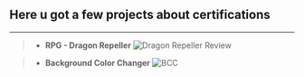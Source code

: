 ## Here u got a few projects about certifications
---
> -  **RPG - Dragon Repeller**
>  ![Dragon Repeller Review](https://cdn.discordapp.com/attachments/1165956356403113984/1251698215506542592/image.png?ex=666f864e&is=666e34ce&hm=d7914584c7b30b12b0b54df8b492c66132da4d1374b95eb56ae9414747059611&)

> - **Background Color Changer**
>  ![BCC]()
